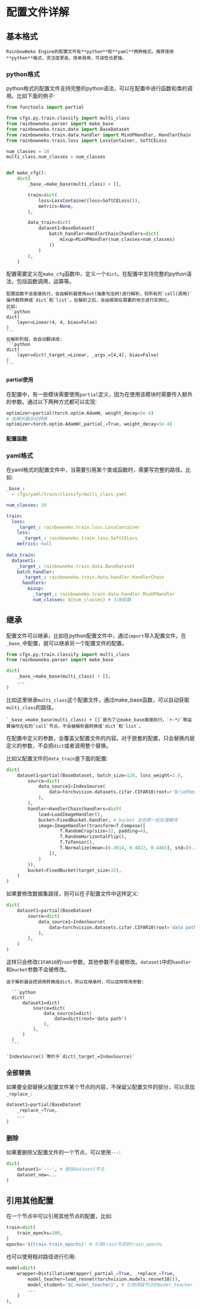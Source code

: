 # 配置文件详解

## 基本格式

```{tip}
RainbowNeko Engine的配置文件有**python**和**yaml**两种格式。推荐使用**python**格式，灵活度更高，简单易用，可读性也更强。
```

### python格式

python格式的配置文件支持完整的python语法，可以在配置中进行函数和类的调用。比如下面的例子:
```python
from functools import partial

from cfgs.py.train.classify import multi_class
from rainbowneko.parser import make_base
from rainbowneko.train.data import BaseDataset
from rainbowneko.train.data.handler import MixUPHandler, HandlerChain
from rainbowneko.train.loss import LossContainer, SoftCELoss

num_classes = 10
multi_class.num_classes = num_classes


def make_cfg():
    dict(
        _base_=make_base(multi_class) + [],

        train=dict(
            loss=LossContainer(loss=SoftCELoss()),
            metrics=None,
        ),

        data_train=dict(
            dataset1=BaseDataset(
                batch_handler=HandlerChain(handlers=dict(
                    mixup=MixUPHandler(num_classes=num_classes)
                ))
            )
        ),
    )
```

配置需要定义在`make_cfg`函数中，定义一个`dict`。在配置中支持完整的python语法，包括函数调用，运算等。

````{note}
配置函数不会直接执行，会由解析器使用ast(抽象句法树)进行解析，将所有的`call(调用)`操作都转换成`dict`和`list`。在解析之后，会由框架在需要的地方进行实例化。
比如:
```python
dict(
    layer=Linear(4, 4, bias=False)
)
```
在解析阶段，会自动翻译成:
```python
dict(
    layer=dict(_target_=Linear, _args_=[4,4], bias=False)
)
```

````

#### partial使用

在配置中，有一些模块需要使用`partial`定义，因为在使用该模块时需要传入额外的参数。通过以下两种方式都可以实现:
```python
optimizer=partial(torch.optim.AdamW, weight_decay=5e-4)
# 由解析器自动转换
optimizer=torch.optim.AdamW(_partial_=True, weight_decay=5e-4)
```

#### 配置函数


### yaml格式
在yaml格式的配置文件中，当需要引用某个类或函数时，需要写完整的路径。比如:
```yaml
_base_:
  - cfgs/yaml/train/classify/multi_class.yaml

num_classes: 10

train:
  loss:
    _target_: rainbowneko.train.loss.LossContainer
    loss:
      _target_: rainbowneko.train.loss.SoftCELoss
    metrics: null
    
data_train:
  dataset1:
    _target_: rainbowneko.train.data.BaseDataset
    batch_handler:
      _target_: rainbowneko.train.data.handler.HandlerChain
      handlers:
        mixup:
          _target_: rainbowneko.train.data.handler.MixUPHandler
          num_classes: ${num_classes} # 引用配置
```

## 继承
配置文件可以继承，比如在python配置文件中，通过`import`导入配置文件，在`_base_`中配置，就可以继承另一个配置文件的配置。
```python
from cfgs.py.train.classify import multi_class
from rainbowneko.parser import make_base

dict(
    _base_=make_base(multi_class) + [],
    ...
)
```
比如这里继承`multi_class`这个配置文件，通过make_base函数，可以自动获取`multi_class`的路径。

```{note}
`_base_=make_base(multi_class) + []`是为了让make_base直接执行，`+-*/`等运算操作左右的`call`节点，不会被解析器转换成`dict`和`list`。
```

在配置中定义的参数，会覆盖父配置文件的内容。对于嵌套的配置，只会替换内层定义的参数，不会把`dict`或者调用整个替换。

比如父配置文件的`data_train`是下面的配置:
```python
dict(
    dataset1=partial(BaseDataset, batch_size=128, loss_weight=1.0,
        source=dict(
            data_source1=IndexSource(
                data=torchvision.datasets.cifar.CIFAR10(root=r'D:\others\dataset\cifar', train=True, download=True)
            ),
        ),
        handler=HandlerChain(handlers=dict(
            load=LoadImageHandler(),
            bucket=FixedBucket.handler, # bucket 会自带一些处理模块
            image=ImageHandler(transform=T.Compose([
                    T.RandomCrop(size=32, padding=4),
                    T.RandomHorizontalFlip(),
                    T.ToTensor(),
                    T.Normalize(mean=[0.4914, 0.4822, 0.4465], std=[0.2023, 0.1994, 0.2010]),
                ]),
            )
        )),
        bucket=FixedBucket(target_size=32),
    )
)
```
如果要修改数据集路径，则可以在子配置文件中这样定义:
```python
dict(
    dataset1=partial(BaseDataset
        source=dict(
            data_source1=IndexSource(
                data=torchvision.datasets.cifar.CIFAR10(root='data path')
            ),
        ),
    )
)
```
这样只会修改`CIFAR10`的`root`参数，其他参数不会被修改。`dataset1`中的`handler`和`bucket`参数不会被修改。

````{tip}
由于解析器会把调用转换成dict，所以在继承时，可以这样修改参数:

  ```python
  dict(
      dataset1=dict(
          source=dict(
              data_source1=dict(
                  data=dict(root='data path')
              ),
          ),
      )
  )
  ```
    
`IndexSource()`等价于`dict(_target_=IndexSource)`
````

### 全部替换
如果要全部替换父配置文件某个节点的内容，不保留父配置文件的部分，可以添加`_replace_`:
```python
dataset1=partial(BaseDataset
    _replace_=True,
    ...
)
```

### 删除
如果要删除父配置文件的一个节点，可以使用`---`: 
```python
dict(
    dataset1='---', # 删除dataset1节点
    dataset_new=...
)
```

## 引用其他配置
在一个节点中可以引用其他节点的配置，比如:
```python
train=dict(
    train_epochs=100,
)
epochs='${train.train_epochs}' # 引用train节点的train_epochs
```

也可以使用相对路径进行引用:
```python
model=dict(
    wrapper=DistillationWrapper(_partial_=True, _replace_=True,
        model_teacher=load_resnet(torchvision.models.resnet18()),
        model_student='${.model_teacher}', # 引用同级节点的model_teacher
        ...
    )
),
```